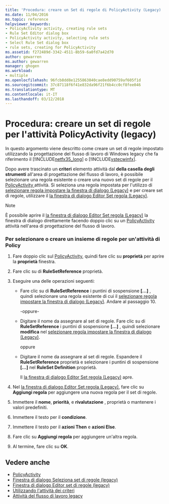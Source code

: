 ```yaml
---
title: 'Procedura: creare un Set di regole di PolicyActivity (Legacy) | Documenti Microsoft'
ms.date: 11/04/2016
ms.topic: reference
helpviewer_keywords:
- PolicyActivity activity, creating rule sets
- Rule Set Editor dialog box
- PolicyActivity activity, selecting rule sets
- Select Rule Set dialog box
- rule sets, creating for PolicyActivity
ms.assetid: f272489d-3342-4511-8b59-6a0fd7a42d70
author: gewarren
ms.author: gewarren
manager: ghogen
ms.workload:
- multiple
ms.openlocfilehash: 96fcb8dd8e1255863840cae8edd90759af605f1d
ms.sourcegitcommit: 37c87118f6f41e832da96f21f6b4cc0cf8fee046
ms.translationtype: MT
ms.contentlocale: it-IT
ms.lasthandoff: 03/12/2018
---
```

# <a name="how-to-create-a-policyactivity-rule-set-legacy"></a>Procedura: creare un set di regole per l'attività PolicyActivity (legacy)

In questo argomento viene descritto come creare un set di regole impostato utilizzando la progettazione del flusso di lavoro di Windows legacy che fa riferimento il [!INCLUDE[netfx35_long](../workflow-designer/includes/netfx35_long_md.md)] o [!INCLUDE[vstecwinfx](../workflow-designer/includes/vstecwinfx_md.md)].

 Dopo avere trascinato un **criteri** elemento attività dal **della casella degli strumenti** all'area di progettazione del flusso di lavoro, è possibile selezionare una regola esistente o creare una nuovo set di regole per il [PolicyActivity ](http://go.microsoft.com/fwlink?LinkID=65019) attività. Si seleziona una regola impostata per l'utilizzo di [selezionare regola impostare la finestra di dialogo (Legacy)](../workflow-designer/select-rule-set-dialog-box-legacy.md) e per creare set di regole, utilizzare il [la finestra di dialogo Editor Set regola (Legacy)](../workflow-designer/rule-set-editor-dialog-box-legacy.md).

> [!NOTE]
> È possibile aprire il [la finestra di dialogo Editor Set regola (Legacy)](../workflow-designer/rule-set-editor-dialog-box-legacy.md) la finestra di dialogo direttamente facendo doppio clic su un [PolicyActivity](http://go.microsoft.com/fwlink?LinkID=65019) attività nell'area di progettazione del flusso di lavoro.

### <a name="to-select-or-create-a-rule-set-for-a-policyactivity-activity"></a>Per selezionare o creare un insieme di regole per un'attività di Policy

1.  Fare doppio clic sul [PolicyActivity](http://go.microsoft.com/fwlink?LinkID=65019), quindi fare clic su **proprietà** per aprire la **proprietà** finestra.

2.  Fare clic su di **RuleSetReference** proprietà.

3.  Eseguire una delle operazioni seguenti:

    -   Fare clic su di **RuleSetReference** i puntini di sospensione **[…]** , quindi selezionare una regola esistente di cui il [selezionare regola impostare la finestra di dialogo (Legacy)](../workflow-designer/select-rule-set-dialog-box-legacy.md). Andare al passaggio 10.

         -oppure-

    -   Digitare il nome da assegnare al set di regole. Fare clic su di **RuleSetReference** i puntini di sospensione **[…]** , quindi selezionare **modifica** nel [selezionare regola impostare la finestra di dialogo (Legacy)](../workflow-designer/select-rule-set-dialog-box-legacy.md).

         oppure

    -   Digitare il nome da assegnare al set di regole. Espandere il **RuleSetReference** proprietà e selezionare i puntini di sospensione **[…]**  nel **RuleSet Definition** proprietà.

         Il [la finestra di dialogo Editor Set regola (Legacy)](../workflow-designer/rule-set-editor-dialog-box-legacy.md) apre.

4.  Nel [la finestra di dialogo Editor Set regola (Legacy)](../workflow-designer/rule-set-editor-dialog-box-legacy.md), fare clic su **Aggiungi regola** per aggiungere una nuova regola per il set di regole.

5.  Immettere il **nome**, **priorità**, e **rivalutazione** , proprietà o mantenere i valori predefiniti.

6.  Immettere il testo per il **condizione**.

7.  Immettere il testo per il **azioni Then** e **azioni Else**.

8.  Fare clic su **Aggiungi regola** per aggiungere un'altra regola.

9. Al termine, fare clic su **OK**.

## <a name="see-also"></a>Vedere anche

- [PolicyActivity](http://go.microsoft.com/fwlink?LinkID=65019)
- [Finestra di dialogo Seleziona set di regole (legacy)](../workflow-designer/select-rule-set-dialog-box-legacy.md)
- [Finestra di dialogo Editor set di regole (legacy)](../workflow-designer/rule-set-editor-dialog-box-legacy.md)
- [Utilizzando l'attività dei criteri](http://go.microsoft.com/fwlink?LinkID=65004)
- [Attività del flusso di lavoro legacy](../workflow-designer/legacy-workflow-activities.md)